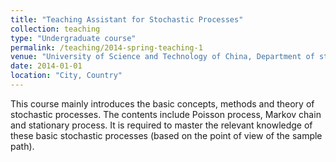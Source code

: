 ```yaml
---
title: "Teaching Assistant for Stochastic Processes"
collection: teaching
type: "Undergraduate course"
permalink: /teaching/2014-spring-teaching-1
venue: "University of Science and Technology of China, Department of statistics"
date: 2014-01-01
location: "City, Country"
---
```


This course mainly introduces the basic concepts, methods and theory of stochastic processes. The contents include Poisson process, Markov chain and stationary process. It is required to master the relevant knowledge of these basic stochastic processes (based on the point of view of the sample path).
